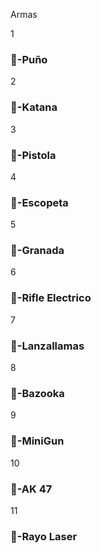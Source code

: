 Armas

1
### 🎃-Puño



2
### 🎃-Katana



3
### 🎃-Pistola



4
### 🎃-Escopeta



5
### 🎃-Granada



6
### 🎃-Rifle Electrico



7
### 🎃-Lanzallamas



8
### 🎃-Bazooka



9
### 🎃-MiniGun



10
### 🎃-AK 47



11
### 🎃-Rayo Laser

